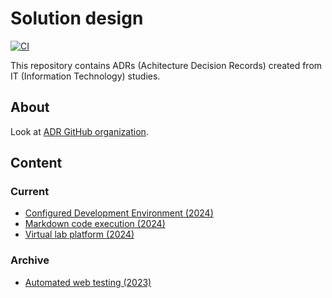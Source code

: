 # Solution design

[![CI](https://github.com/devpro/adr/actions/workflows/ci.yml/badge.svg?branch=main)](https://github.com/devpro/adr/actions/workflows/ci.yml)

This repository contains ADRs (Achitecture Decision Records) created from IT (Information Technology) studies.

## About

Look at [ADR GitHub organization](https://adr.github.io/).

## Content

### Current

* [Configured Development Environment (2024)](docs/adr/configured-development-environment-2024.md)
* [Markdown code execution (2024)](docs/adr/markdown-code-execution-2024.md)
* [Virtual lab platform (2024)](docs/adr/virtual-lab-platform-2024.md)

### Archive

* [Automated web testing (2023)](docs/adr/automated-web-testing-2023.md)
